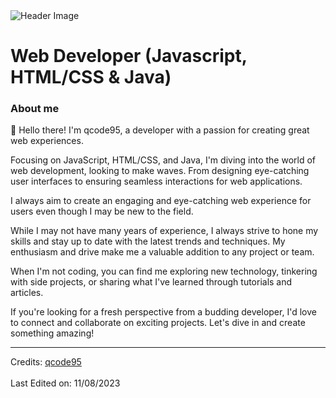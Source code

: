 <img src="https://raw.githubusercontent.com/ninhtqse/ninhtqse/main/header_.png" alt="Header Image"/>
<h1>Web Developer (Javascript, HTML/CSS & Java)</h1>

### About me
👋 Hello there! I'm qcode95, a developer with a passion for creating great web experiences.

Focusing on JavaScript, HTML/CSS, and Java, I'm diving into the world of web development, looking to make waves. From designing eye-catching user interfaces to ensuring seamless interactions for web applications.

I always aim to create an engaging and eye-catching web experience for users even though I may be new to the field.

While I may not have many years of experience, I always strive to hone my skills and stay up to date with the latest trends and techniques. My enthusiasm and drive make me a valuable addition to any project or team.

When I'm not coding, you can find me exploring new technology, tinkering with side projects, or sharing what I've learned through tutorials and articles.

If you're looking for a fresh perspective from a budding developer, I'd love to connect and collaborate on exciting projects. Let's dive in and create something amazing!

<hr/>
Credits: <a href="https://github.com/qcode95/">qcode95</a>
<br/>
<br/>
Last Edited on: 11/08/2023
